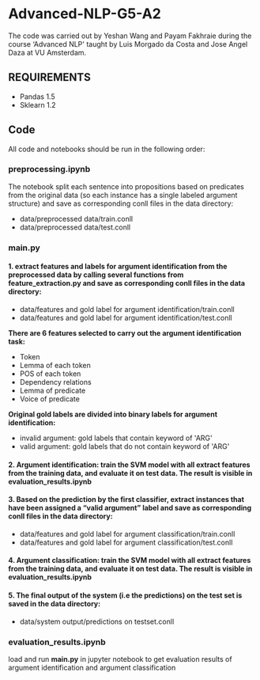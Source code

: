 # Advanced-NLP-G5-A2
The code was carried out by Yeshan Wang and Payam Fakhraie during the course ‘Advanced NLP' taught by Luis Morgado da Costa and Jose Angel Daza at VU Amsterdam.

## REQUIREMENTS
- Pandas 1.5
- Sklearn 1.2

## Code
All code and notebooks should be run in the following order:

### preprocessing.ipynb
The notebook split each sentence into propositions based on predicates from the original data (so each instance has a single labeled argument structure) and save as corresponding conll files in the data directory:
- data/preprocessed data/train.conll
- data/preprocessed data/test.conll

### main.py
#### 1. extract features and labels for argument identification from the preprocessed data by calling several functions from feature_extraction.py and save as corresponding conll files in the data directory:
- data/features and gold label for argument identification/train.conll
- data/features and gold label for argument identification/test.conll

**There are 6 features selected to carry out the argument identification task:**
- Token
- Lemma of each token
- POS of each token
- Dependency relations
- Lemma of predicate
- Voice of predicate

**Original gold labels are divided into binary labels for argument identification:**
- invalid argument: gold labels that contain keyword of 'ARG'
- valid argument: gold labels that do not contain keyword of 'ARG'

#### 2. Argument identification: train the SVM model with all extract features from the training data, and evaluate it on test data. The result is visible in evaluation_results.ipynb

#### 3. Based on the prediction by the first classifier, extract instances that have been assigned a “valid argument” label and save as corresponding conll files in the data directory:
- data/features and gold label for argument classification/train.conll
- data/features and gold label for argument classification/test.conll

#### 4. Argument classification: train the SVM model with all extract features from the training data, and evaluate it on test data. The result is visible in evaluation_results.ipynb

#### 5. The final output of the system (i.e the predictions) on the test set is saved in the data directory:
- data/system output/predictions on testset.conll

### evaluation_results.ipynb
load and run **main.py** in jupyter notebook to get evaluation results of argument identification and argument classification


